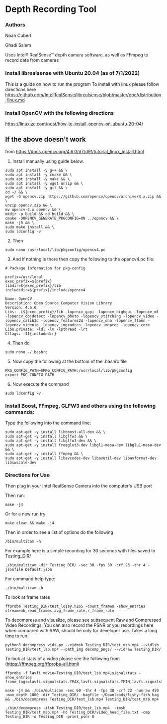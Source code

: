 
# Depth Recording Tool

### Authors
Noah Cubert

Ghadi Salem


Uses Intel&reg; RealSense&trade; depth camera software, as well as FFmpeg to record data from cameras


### Install librealsense with Ubuntu 20.04 (as of 7/1/2022)

This is a guide on how to run the program 
To install with linux please follow directions here https://github.com/IntelRealSense/librealsense/blob/master/doc/distribution_linux.md

### Install OpenCV with the following directions

https://linuxize.com/post/how-to-install-opencv-on-ubuntu-20-04/

## If the above doesn't work
from 
https://docs.opencv.org/4.6.0/d7/d9f/tutorial_linux_install.html
1) Install manually using guide below.
```
sudo apt install -y g++ && \
sudo apt install -y cmake && \
sudo apt install -y make && \
sudo apt install -y wget unzip && \
sudo apt install -y git && \
cd ~/ && \
wget -O opencv.zip https://github.com/opencv/opencv/archive/4.x.zip && \
unzip opencv.zip && \
mv opencv-4.x opencv && \
mkdir -p build && cd build && \
cmake -DOPENCV_GENERATE_PKGCONFIG=ON ../opencv && \
make -j5 && \
sudo make install && \
sudo ldconfig -v
```

2) Then 
```
sudo nano /usr/local/lib/pkgconfig/opencv4.pc
```

3) And if nothing is there then copy the following to the opencv4.pc file:
```
# Package Information for pkg-config

prefix=/usr/local
exec_prefix=${prefix}
libdir=${exec_prefix}/lib
includedir=${prefix}/include/opencv4

Name: OpenCV
Description: Open Source Computer Vision Library
Version: 4.6.0 
Libs: -L${exec_prefix}/lib -lopencv_gapi -lopencv_highgui -lopencv_ml -lopencv_objdetect -lopencv_photo -lopencv_stitching -lopencv_video -lopencv_calib3d -lopencv_features2d -lopencv_dnn -lopencv_flann -lopencv_videoio -lopencv_imgcodecs -lopencv_imgproc -lopencv_core
Libs.private: -ldl -lm -lpthread -lrt
Cflags: -I${includedir}
```

4) Then do 
```
sudo nano ~/.bashrc
```

5) Now copy the following at the bottom of the .bashrc file
```
PKG_CONFIG_PATH=$PKG_CONFIG_PATH:/usr/local/lib/pkgconfig
export PKG_CONFIG_PATH
```

6) Now execute the command
```
sudo ldconfig -v
```



### Install Boost, FFmpeg, GLFW3 and others using the following commands:

Type the following into the command line:
```
sudo apt-get -y install libboost-all-dev && \
sudo apt-get -y install libglfw3 && \
sudo apt-get -y install libglfw3-dev && \
sudo apt-get -y install freeglut3-dev libgl1-mesa-dev libglu1-mesa-dev  && \
sudo apt-get -y install ffmpeg && \
sudo apt-get -y install libavcodec-dev libavutil-dev libavformat-dev libswscale-dev
```

### Directions for Use
Then plug in your Intel RealSense Camera into the computer's USB port

Then run:
```
make -j4
```

Or for a new run try
```
make clean && make -j4
```

Then in order to see a list of options do the following
```
/bin/multicam -h
```

For example here is a simple recording for 30 seconds with files saved to Testing_DIR/
```
./bin/multicam -dir Testing_DIR/ -sec 30 -fps 30 -crf 23 -thr 4 -jsonfile Default.json
```

For command help type:
```
./bin/multicam -h
```


To look at frame rates
```
ffprobe Testing_DIR/test_lossy.h265 -count_frames -show_entries stream=nb_read_frames,avg_frame_rate,r_frame_rate
```

To decompress and visualize, please see subsequent Raw and Compressed Video Recordings, You can also record the PSNR or you recordings here when compared with RAW, should be only for developer use. Takes a long time to run.
```
python3 decompress_vids.py --vidmsb Testing_DIR/test_msb.mp4 --vidlsb Testing_DIR/test_lsb.mp4 --path_img decomp_pngs/ --vidraw Testing_DIR/
```

To look at stats of a video please see the following from (https://ffmpeg.org/ffprobe-all.html)
```
ffprobe -f lavfi movie=Testing_DIR/test_lsb.mp4,signalstats -show_entries frame_tags=lavfi.signalstats.YMAX,lavfi.signalstats.YMIN,lavfi.signalstats.YAVG,lavfi.signalstats.YBITDEPTH,lavfi.signalstats.YDIF
```

```
make -j4 && ./bin/multicam -sec 60 -thr 4 -fps 30 -crf 22 -numraw 450 -max_depth 1000 -dir Testing_DIR/ -bagfile ~/Downloads/fishy-fish.bag && ./bin/decompress Testing_DIR/test_lsb.mp4 Testing_DIR/test_msb.mp4 

```
```
./bin/decompress -ilsb Testing_DIR/test_lsb.mp4  -imsb Testing_DIR/test_msb.mp4 -hd Testing_DIR/video_head_file.txt -cmp Testing_DIR -o Testing_DIR -print_psnr 0
```